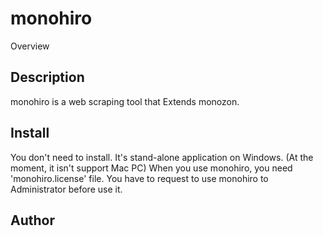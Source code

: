 monohiro
====

Overview

## Description
monohiro is a web scraping tool that Extends monozon. 

## Install
You don't need to install. It's stand-alone application on Windows.
(At the moment, it isn't support Mac PC)
When you use monohiro, you need 'monohiro.license' file.
You have to request to use monohiro to Administrator before use it.

## Author

